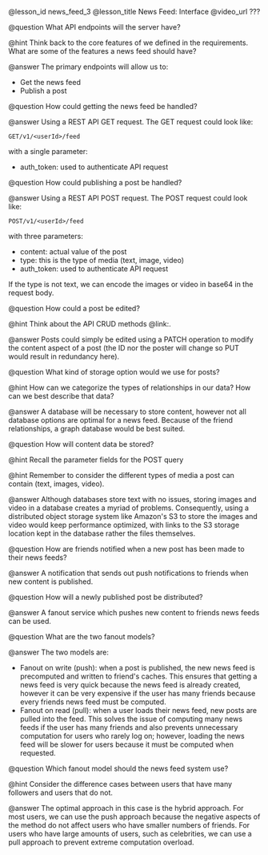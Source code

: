 @lesson_id
news_feed_3
@lesson_title
News Feed: Interface
@video_url
???

@question
What API endpoints will the server have?

@hint
Think back to the core features of we defined in the requirements. What are some of the features a news feed should have?

@answer
The primary endpoints will allow us to:
- Get the news feed
- Publish a post

@question
How could getting the news feed be handled?

@answer
Using a REST API GET request. The GET request could look like:

`GET/v1/<userId>/feed`

with a single parameter:
- auth_token: used to authenticate API request

@question
How could publishing a post be handled?

@answer
Using a REST API POST request. The POST request could look like:

`POST/v1/<userId>/feed`

with three parameters:
- content: actual value of the post
- type: this is the type of media (text, image, video)
- auth_token: used to authenticate API request

If the type is not text, we can encode the images or video in base64 in the request body.


@question
How could a post be edited?

@hint
Think about the API CRUD methods @link:[](api1).

@answer
Posts could simply be edited using a PATCH operation to modify the content aspect of a post (the ID nor the poster will change so PUT would result in redundancy here).

@question
What kind of storage option would we use for posts?

@hint
How can we categorize the types of relationships in our data? How can we best describe that data?

@answer
A database will be necessary to store content, however not all database options are optimal for a news feed. Because of the friend relationships, a graph database would be best suited.

@question
How will content data be stored?

@hint
Recall the parameter fields for the POST query

@hint
Remember to consider the different types of media a post can contain (text, images, video).

@answer
Although databases store text with no issues, storing images and video in a database creates a myriad of problems. Consequently, using a distributed object storage system like Amazon's S3 to store the images and video would keep performance optimized, with links to the S3 storage location kept in the database rather the files themselves.

@question
How are friends notified when a new post has been made to their news feeds?

@answer
A notification that sends out push notifications to friends when new content is published.

@question
How will a newly published post be distributed?

@answer
A fanout service which pushes new content to friends news feeds can be used.

@question
What are the two fanout models?

@answer
The two models are:
- Fanout on write (push): when a post is published, the new news feed is precomputed and written to friend's caches. This ensures that getting a news feed is very quick because the news feed is already created, however it can be very expensive if the user has many friends because every friends news feed must be computed.
- Fanout on read (pull): when a user loads their news feed, new posts are pulled into the feed. This solves the issue of computing many news feeds if the user has many friends and also prevents unnecessary computation for users who rarely log on; however, loading the news feed will be slower for users because it must be computed when requested.


@question
Which fanout model should the news feed system use?

@hint
Consider the difference cases between users that have many followers and users that do not.

@answer
The optimal approach in this case is the hybrid approach. For most users, we can use the push approach because the negative aspects of the method do not affect users who have smaller numbers of friends. For users who have large amounts of users, such as celebrities, we can use a pull approach to prevent extreme computation overload.